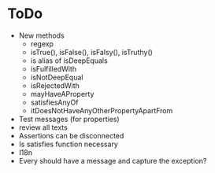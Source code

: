 # ToDo

* New methods
  * regexp
  * isTrue(), isFalse(), isFalsy(), isTruthy()
  * is alias of isDeepEquals
  * isFulfilledWith
  * isNotDeepEqual
  * isRejectedWith
  * mayHaveAProperty
  * satisfiesAnyOf
  * itDoesNotHaveAnyOtherPropertyApartFrom
* Test messages (for properties)
* review all texts
* Assertions can be disconnected
* Is satisfies function necessary
* I18n
* Every should have a message and capture the exception?
